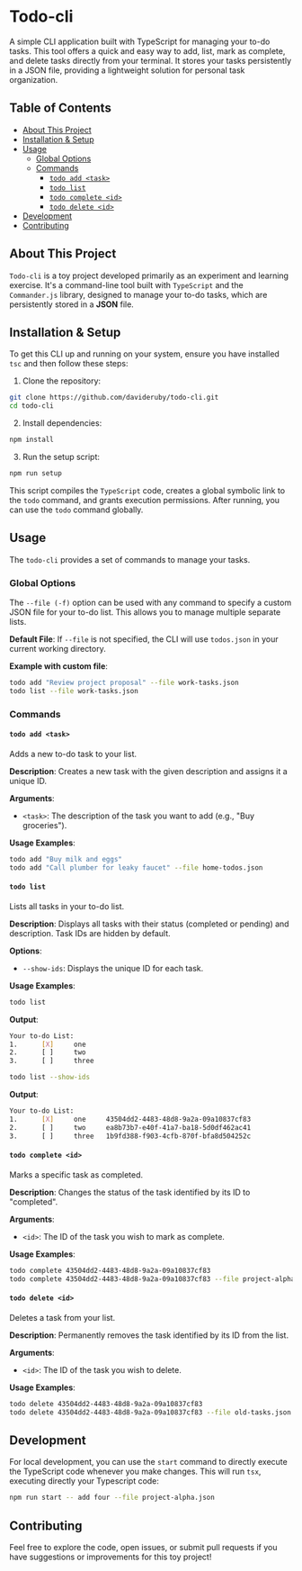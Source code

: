 # Todo-cli

A simple CLI application built with TypeScript for managing your to-do tasks. This tool offers a quick and easy way to add, list, mark as complete, and delete tasks directly from your terminal. It stores your tasks persistently in a JSON file, providing a lightweight solution for personal task organization.

## Table of Contents

- [About This Project](#about-this-project)
- [Installation & Setup](#installation--setup)
- [Usage](#usage)
  - [Global Options](#global-options)
  - [Commands](#commands)
    - [`todo add <task>`](#todo-add-task)
    - [`todo list`](#todo-list)
    - [`todo complete <id>`](#todo-complete-id)
    - [`todo delete <id>`](#todo-delete-id)
- [Development](#development)
- [Contributing](#contributing)

## About This Project

`Todo-cli` is a toy project developed primarily as an experiment and learning exercise. It's a command-line tool built with `TypeScript` and the `Commander.js` library, designed to manage your to-do tasks, which are persistently stored in a **JSON** file.

## Installation & Setup

To get this CLI up and running on your system, ensure you have installed `tsc` and then follow these steps:

1. Clone the repository:

```bash
git clone https://github.com/davideruby/todo-cli.git
cd todo-cli
```

2. Install dependencies:

```bash
npm install
```

3. Run the setup script:

```bash
npm run setup
```

This script compiles the `TypeScript` code, creates a global symbolic link to the `todo` command, and grants execution permissions. After running, you can use the `todo` command globally.

## Usage

The `todo-cli` provides a set of commands to manage your tasks.

### Global Options

The `--file (-f)` option can be used with any command to specify a custom JSON file for your to-do list. This allows you to manage multiple separate lists.

**Default File**: If `--file` is not specified, the CLI will use `todos.json` in your current working directory.

**Example with custom file**:

```bash
todo add "Review project proposal" --file work-tasks.json
todo list --file work-tasks.json
```

### Commands

#### `todo add <task>`

Adds a new to-do task to your list.

**Description**: Creates a new task with the given description and assigns it a unique ID.

**Arguments**:

- `<task>`: The description of the task you want to add (e.g., "Buy groceries").

**Usage Examples**:

```bash
todo add "Buy milk and eggs"
todo add "Call plumber for leaky faucet" --file home-todos.json
```

#### `todo list`

Lists all tasks in your to-do list.

**Description**: Displays all tasks with their status (completed or pending) and description. Task IDs are hidden by default.

**Options**:

- `--show-ids`: Displays the unique ID for each task.

**Usage Examples**:

```bash
todo list
```

**Output**:

```bash
Your to-do List:
1.      [X]     one
2.      [ ]     two
3.      [ ]     three
```

```bash
todo list --show-ids
```

**Output**:

```bash
Your to-do List:
1.      [X]     one     43504dd2-4483-48d8-9a2a-09a10837cf83
2.      [ ]     two     ea8b73b7-e40f-41a7-ba18-5d0df462ac41
3.      [ ]     three   1b9fd388-f903-4cfb-870f-bfa8d504252c
```

#### `todo complete <id>`

Marks a specific task as completed.

**Description**: Changes the status of the task identified by its ID to "completed".

**Arguments**:

- `<id>`: The ID of the task you wish to mark as complete.

**Usage Examples**:

```bash
todo complete 43504dd2-4483-48d8-9a2a-09a10837cf83
todo complete 43504dd2-4483-48d8-9a2a-09a10837cf83 --file project-alpha.json
```

#### `todo delete <id>`

Deletes a task from your list.

**Description**: Permanently removes the task identified by its ID from the list.

**Arguments**:

- `<id>`: The ID of the task you wish to delete.

**Usage Examples**:

```bash
todo delete 43504dd2-4483-48d8-9a2a-09a10837cf83
todo delete 43504dd2-4483-48d8-9a2a-09a10837cf83 --file old-tasks.json
```

## Development

For local development, you can use the `start` command to directly execute the TypeScript code whenever you make changes. This will run `tsx`, executing directly your Typescript code:

```bash
npm run start -- add four --file project-alpha.json 
```

## Contributing

Feel free to explore the code, open issues, or submit pull requests if you have suggestions or improvements for this toy project!
